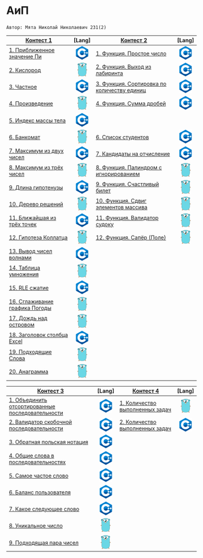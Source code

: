 # АиП

    Автор: Мята Николай Николаевич 231(2)
  |[Контест 1]() | [Lang] |[Контест 2]() | [Lang] |  
  |---|:-:|---|:-:|
  |[1. Приближенное значение Пи](./contest_01/01/main.ПриближенноезначениеПи) | ![](./img/cpp.png) | [1. Функция. Простое число](./contest_02/01/main.ФункцияПростоечисло) | ![](./img/cpp.png) |
  | [2. Кислород](./contest_01/02/main.Кислород) | ![](./img/go.png) |[2. Функция. Выход из лабиринта](./contest_02/02/main.ФункцияВыходизлабиринта) | ![](./img/cpp.png) |
  | [3. Частное](./contest_01/03/main.Частное) | ![](./img/cpp.png) | [3. Функция. Сортировка по количеству единиц](./contest_02/03/main.ФункцияСортировкапоколичествуединиц) | ![](./img/cpp.png) |
  | [4. Произведение](./contest_01/04/main.Произведение) | ![](./img/go.png) | [4. Функция. Сумма дробей](./contest_02/04/main.Функция) | ![](./img/cpp.png) |
  | [5. Индекс массы тела](./contest_01/05/main.Индексмассытела) | ![](./img/cpp.png) |
  | [6. Банкомат](./contest_01/06/main.Банкомат) | ![](./img/go.png) | [6. Список студентов](./contest_02/05/main.Списокстудентов) | ![](./img/cpp.png) |
  | [7. Максимум из двух чисел](./contest_01/07/main.Максимумиздвухчисел) | ![](./img/cpp.png) | [7. Кандидаты на отчисление](./contest_02/06/main.Кандидатынаотчисление) | ![](./img/cpp.png) |
  | [8. Максимум из трёх чисел](./contest_01/08/main.Максимумизтрёхчисел) | ![](./img/go.png)  | [8. Функция. Палиндром с игнорированием](./contest_02/07/main.ФункцияПалиндромсигнорированием) | ![](./img/go.png) |
  | [9. Длина гипотенузы](./contest_01/09/main.Длинагипотенузы) | ![](./img/cpp.png)  | [9. Функция. Счастливый билет](./contest_02/08/main.ФункцияСчастливыйбилет) | ![](./img/go.png) |
  | [10. Дерево решений](./contest_01/10/main.Дереворешений) | ![](./img/go.png) | [10. Функция. Сдвиг элементов массива](./contest_02/09/main.ФункцияСдвигэлементовмассива) | ![](./img/go.png) |
  | [11. Ближайшая из трёх точек](./contest_01/11/main.Ближайшаяизтрёхточек) | ![](./img/cpp.png)  | [11. Функция. Валидатор судоку](./contest_02/10/main.ФункцияВалидаторсудоку) | ![](./img/go.png) |
  | [12. Гипотеза Коллатца](./contest_01/12/main.ГипотезаКоллатца) | ![](./img/go.png) | [12. Функция. Сапёр (Поле)](./contest_02/11/main.ФункцияСапёр) | ![](./img/go.png) |
  | [13. Вывод чисел волнами](./contest_01/13/main.Выводчиселволнами) | ![](./img/cpp.png) |
  | [14. Таблица умножения](./contest_01/14/main.Таблицаумножения) | ![](./img/go.png) |
  | [15. RLE сжатие](./contest_01/15/main.RLEсжатие) | ![](./img/cpp.png) |
  | [16. Сглаживание графика Погоды](./contest_01/16/main.СглаживаниеграфикаПогоды) | ![](./img/go.png) |
  | [17. Дождь над островом](./contest_01/17/main.Дождьнадостровом) | ![](./img/go.png) |
  | [18. Заголовок столбца Excel](./contest_01/018/main.ЗаголовокстолбцаExcel) | ![](./img/cpp.png) |
  | [19. Подходящие Слова](./contest_01/19/main.ПодходящиеСлова) | ![](./img/go.png) |
  | [20. Анаграмма](./contest_01/20/main.Анаграмма) | ![](./img/go.png) |

  
  
  |[Контест 3]() | [Lang] |[Контест 4]() | [Lang] |  
  |---|:-:|---|:-:|
  | [1. Объединить отсортированные последовательности](./contest_03/01/main.Объединитьотсортированныепоследовательности) | ![](./img/cpp.png)   | [1. Количество выполненных задач](./contest_04/01/main.Количествовыполненныхзадач) | ![](./img/go.png) |
  | [2. Валидатор скобочной последовательности](./contest_03/02/main.Валидаторскобочнойпоследовательности) | ![](./img/cpp.png)   | [2. Количество выполненных задач](./contest_04/02/main.Количествовыполненныхзадач) | ![](./img/cpp.png) |
  | [3. Обратная польская нотация](./contest_03/03/main.Обратнаяпольскаянотация) | ![](./img/cpp.png) |
  | [4. Общие слова в последовательностях](./contest_03/04/main.Общиесловавпоследовательностях) | ![](./img/cpp.png) |
  | [5. Самое частое слово](./contest_03/05/main.Самоечастоеслово) | ![](./img/cpp.png) |
  | [6. Баланс пользователя](./contest_03/06/main.Баланспользователя) | ![](./img/cpp.png) |
  | [7. Какое следующее слово](./contest_03/07/main.Какоеследующееслово) | ![](./img/cpp.png) |
  | [8. Уникальное число](./contest_03/08/main.Уникальноечисло) | ![](./img/go.png) |
  | [9. Подходящая пара чисел](./contest_03/09/main.Подходящаяпарачисел) | ![](./img/go.png) |


 

